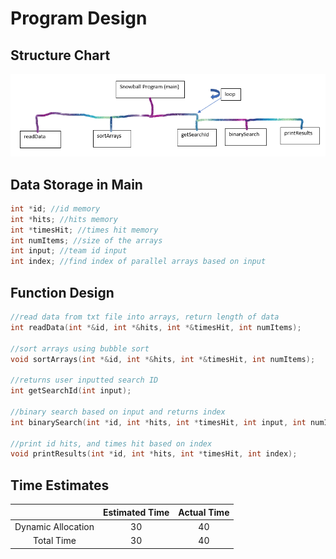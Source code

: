 # Program Design
## Structure Chart
![Chart](https://github.com/lukehami55/CSC-250---Programming-Assingment-1/blob/main/Structure%20Chart.png?raw=true)

## Data Storage in Main
``` cpp
int *id; //id memory
int *hits; //hits memory
int *timesHit; //times hit memory
int numItems; //size of the arrays
int input; //team id input
int index; //find index of parallel arrays based on input
```
## Function Design
``` cpp
//read data from txt file into arrays, return length of data
int readData(int *&id, int *&hits, int *&timesHit, int numItems);

//sort arrays using bubble sort
void sortArrays(int *&id, int *&hits, int *&timesHit, int numItems);

//returns user inputted search ID
int getSearchId(int input);

//binary search based on input and returns index
int binarySearch(int *id, int *hits, int *timesHit, int input, int numItems);

//print id hits, and times hit based on index
void printResults(int *id, int *hits, int *timesHit, int index);
```
## Time Estimates
|  | Estimated Time    | Actual Time    |
| :---:   | :---: | :---: |
| Dynamic Allocation | 30   | 40   |
| Total Time | 30   | 40   |
